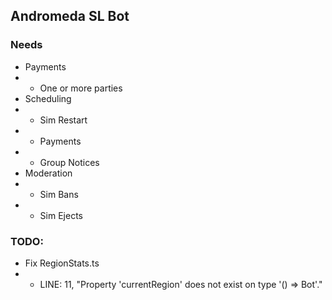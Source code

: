 ## Andromeda SL Bot

### Needs
- Payments
- - One or more parties
- Scheduling
- - Sim Restart
- - Payments
- - Group Notices
- Moderation
- - Sim Bans
- - Sim Ejects

### TODO:
- Fix RegionStats.ts
- - LINE: 11, "Property 'currentRegion' does not exist on type '() => Bot'."